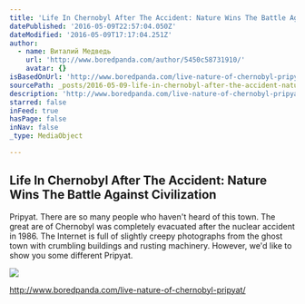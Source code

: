 ```yaml
---
title: 'Life In Chernobyl After The Accident: Nature Wins The Battle Against Civilization'
datePublished: '2016-05-09T22:57:04.050Z'
dateModified: '2016-05-09T17:17:04.251Z'
author:
  - name: Виталий Медведь
    url: 'http://www.boredpanda.com/author/5450c58731910/'
    avatar: {}
isBasedOnUrl: 'http://www.boredpanda.com/live-nature-of-chernobyl-pripyat/'
sourcePath: _posts/2016-05-09-life-in-chernobyl-after-the-accident-nature-wins-the-battle.md
description: 'http://www.boredpanda.com/live-nature-of-chernobyl-pripyat/'
starred: false
inFeed: true
hasPage: false
inNav: false
_type: MediaObject

---
```

<article style=""><h1>Life In Chernobyl After The Accident: Nature Wins The Battle Against Civilization</h1><p>Pripyat. There are so many people who haven't heard of this town. The great are of Chernobyl was completely evacuated after the nuclear accident in 1986. The Internet is full of slightly creepy photographs from the ghost town with crumbling buildings and rusting machinery. However, we'd like to show you some different Pripyat.</p><img src="http://static.boredpanda.com/blog/wp-content/uploads/2014/10/185__880.jpg" /></article>

http://www.boredpanda.com/live-nature-of-chernobyl-pripyat/